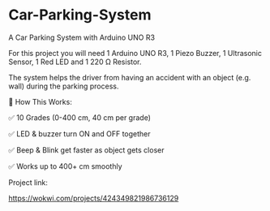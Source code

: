 # Car-Parking-System
A Car Parking System with Arduino UNO R3

For this project you will need 1 Arduino UNO R3, 1 Piezo Buzzer, 1 Ultrasonic Sensor, 1 Red LED and 1 220 Ω Resistor.

The system helps the driver from having an accident with an object (e.g. wall) during the parking process.

🎯 How This Works:

✅ 10 Grades (0-400 cm, 40 cm per grade)

✅ LED & buzzer turn ON and OFF together

✅ Beep & Blink get faster as object gets closer

✅ Works up to 400+ cm smoothly

Project link:

https://wokwi.com/projects/424349821986736129
